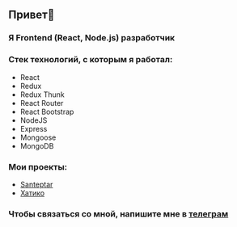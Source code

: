 ## Привет👋

### Я Frontend (React, Node.js) разработчик

### Стек технологий, с которым я работал:

- React
- Redux
- Redux Thunk
- React Router
- React Bootstrap
- NodeJS
- Express
- Mongoose
- MongoDB

### Мои проекты:

- [Santeptar][santeptar]
- [Хатико][hachiko]

### Чтобы связаться со мной, напишите мне в [телеграм][telegram]

[santeptar]: https://github.com/siddikdaudov/wattpad-frontend
[hachiko]: https://github.com/siddikdaudov/second-life
[telegram]: https://t.me/tlkt4k